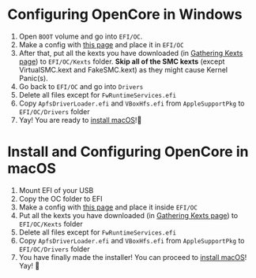 # Configuring OpenCore in Windows

1. Open `BOOT` volume and go into `EFI/OC`. 
2. Make a config with [this page](../config/) and place it in `EFI/OC`
2. After that, put all the kexts you have downloaded \(in [Gathering Kexts page](../../prerequisites/get-started/README#gathering-kexts)\) to `EFI/OC/Kexts` folder. **Skip all of the SMC kexts** \(except VirtualSMC.kext and FakeSMC.kext\) as they might cause Kernel Panic\(s\).
3. Go back to `EFI/OC` and go into `Drivers`
4. Delete all files except for `FwRuntimeServices.efi`
5. Copy `ApfsDriverLoader.efi` and `VBoxHfs.efi` from `AppleSupportPkg` to `EFI/OC/Drivers` folder
6. Yay! You are ready to [install macOS](../../actual-installation/actual-installation-part-1.md)!🥳

# Install and Configuring OpenCore in macOS

1. Mount EFI of your USB
2. Copy the OC folder to EFI
2. Make a config with [this page](../config/) and place it inside `EFI/OC`
4. Put all the kexts you have downloaded \(in [Gathering Kexts page](../../prerequisites/get-started/README#gathering-kexts)\) to `EFI/OC/Kexts` folder
5. Delete all files except for `FwRuntimeServices.efi`
6. Copy `ApfsDriverLoader.efi` and `VBoxHfs.efi` from `AppleSupportPkg` to `EFI/OC/Drivers` folder
7. You have finally made the installer! You can proceed to [install macOS](../../actual-installation/actual-installation-part-1.md)! Yay! 🥳 
